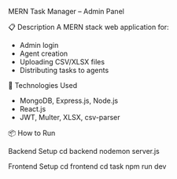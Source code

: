  MERN Task Manager – Admin Panel

📋 Description
A MERN stack web application for:
- Admin login
- Agent creation
- Uploading CSV/XLSX files
- Distributing tasks to agents

🚀 Technologies Used
- MongoDB, Express.js, Node.js
- React.js
- JWT, Multer, XLSX, csv-parser

📦 How to Run

Backend Setup
cd backend
nodemon server.js

Frontend Setup
cd frontend
cd task
npm run dev
